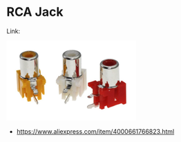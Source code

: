 # RCA Jack

Link:

<img src="./rca_jack.jpg" width="300px" />

- https://www.aliexpress.com/item/4000661766823.html
